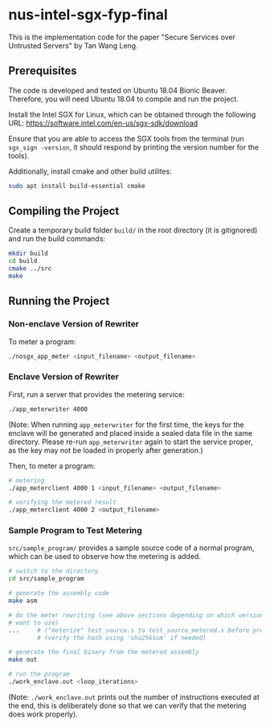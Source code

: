 # nus-intel-sgx-fyp-final

This is the implementation code for the paper "Secure Services over Untrusted
Servers" by Tan Wang Leng.

## Prerequisites

The code is developed and tested on Ubuntu 18.04 Bionic Beaver. Therefore, you
will need Ubuntu 18.04 to compile and run the project.

Install the Intel SGX for Linux, which can be obtained through the following
URL: https://software.intel.com/en-us/sgx-sdk/download

Ensure that you are able to access the SGX tools from the terminal (run 
`sgx_sign -version`, it should respond by printing the version number for the
tools).

Additionally, install cmake and other build utilites:

```bash
sudo apt install build-essential cmake
```

## Compiling the Project

Create a temporary build folder `build/` in the root directory (it is
gitignored) and run the build commands:

```bash
mkdir build
cd build
cmake ../src
make
```

## Running the Project

### Non-enclave Version of Rewriter

To meter a program:

```bash
./nosgx_app_meter <input_filename> <output_filename>
```

### Enclave Version of Rewriter

First, run a server that provides the metering service:

```bash
./app_meterwriter 4000
```

(Note: When running `app_meterwriter` for the first time, the keys for the
enclave will be generated and placed inside a sealed data file in the same
directory. Please re-run `app_meterwriter` again to start the service proper,
as the key may not be loaded in properly after generation.)

Then, to meter a program:

```bash
# metering
./app_meterclient 4000 1 <input_filename> <output_filename>

# verifying the metered result
./app_meterclient 4000 2 <output_filename>
```

### Sample Program to Test Metering

`src/sample_program/` provides a sample source code of a normal program,
which can be used to observe how the metering is added.

```bash
# switch to the directory
cd src/sample_program

# generate the assembly code
make asm

# do the meter rewriting (see above sections depending on which version you
# want to use)
...     # ("meterize" test_source.s to test_source_metered.s before proceeding)
        # (verify the hash using 'sha256sum' if needed)

# generate the final binary from the metered assembly
make out

# run the program
./work_enclave.out <loop_iterations>
```

(Note: `./work_enclave.out` prints out the number of instructions executed at
the end, this is deliberately done so that we can verify that the metering does
work properly).
